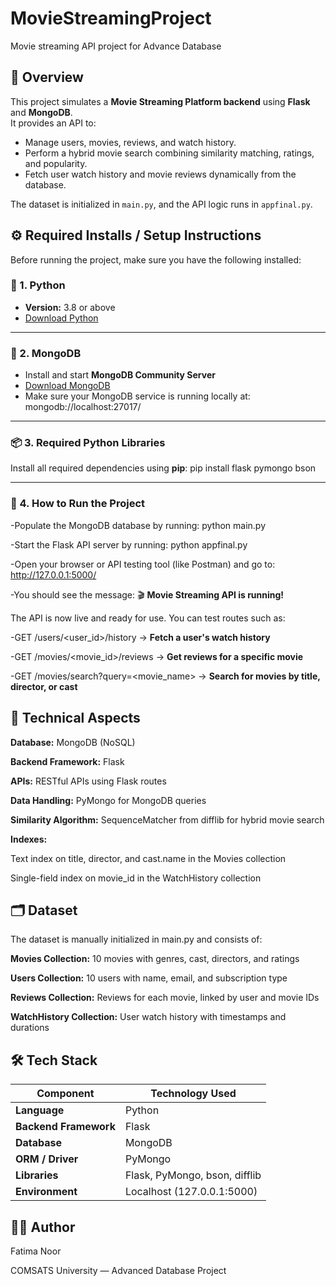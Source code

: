 # MovieStreamingProject
Movie streaming API project for Advance Database

## 📖 Overview  
This project simulates a **Movie Streaming Platform backend** using **Flask** and **MongoDB**.  
It provides an API to:  
- Manage users, movies, reviews, and watch history.  
- Perform a hybrid movie search combining similarity matching, ratings, and popularity.  
- Fetch user watch history and movie reviews dynamically from the database.  

The dataset is initialized in `main.py`, and the API logic runs in `appfinal.py`. 

## ⚙️ Required Installs / Setup Instructions
Before running the project, make sure you have the following installed:

### 🧩 1. Python
- **Version:** 3.8 or above  
- [Download Python](https://www.python.org/downloads/)

---

### 🧰 2. MongoDB
- Install and start **MongoDB Community Server**  
- [Download MongoDB](https://www.mongodb.com/try/download/community)
- Make sure your MongoDB service is running locally at: mongodb://localhost:27017/

---

### 📦 3. Required Python Libraries
Install all required dependencies using **pip**:
pip install flask pymongo bson

---

### 🚀 4. How to Run the Project
-Populate the MongoDB database by running:
python main.py 

-Start the Flask API server by running:
python appfinal.py

-Open your browser or API testing tool (like Postman) and go to:
http://127.0.0.1:5000/

-You should see the message:
🎬 **Movie Streaming API is running!**

The API is now live and ready for use. You can test routes such as:

-GET /users/<user_id>/history → **Fetch a user's watch history**

-GET /movies/<movie_id>/reviews → **Get reviews for a specific movie**

-GET /movies/search?query=<movie_name> → **Search for movies by title, director, or cast**

## 🧠 Technical Aspects

**Database:** MongoDB (NoSQL)

**Backend Framework:** Flask

**APIs:** RESTful APIs using Flask routes

**Data Handling:** PyMongo for MongoDB queries

**Similarity Algorithm:** SequenceMatcher from difflib for hybrid movie search

**Indexes:**

Text index on title, director, and cast.name in the Movies collection

Single-field index on movie_id in the WatchHistory collection

## 🗂️ Dataset

The dataset is manually initialized in main.py and consists of:

**Movies Collection:** 10 movies with genres, cast, directors, and ratings

**Users Collection:** 10 users with name, email, and subscription type

**Reviews Collection:** Reviews for each movie, linked by user and movie IDs

**WatchHistory Collection:** User watch history with timestamps and durations

## 🛠️ Tech Stack

| Component             | Technology Used               |
| --------------------- | ----------------------------- |
| **Language**          | Python                        |
| **Backend Framework** | Flask                         |
| **Database**          | MongoDB                       |
| **ORM / Driver**      | PyMongo                       |
| **Libraries**         | Flask, PyMongo, bson, difflib |
| **Environment**       | Localhost (127.0.0.1:5000)    |

## 👩‍💻 Author

Fatima Noor

COMSATS University — Advanced Database Project

